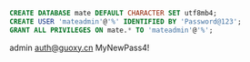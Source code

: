 ```sql
CREATE DATABASE mate DEFAULT CHARACTER SET utf8mb4;
CREATE USER 'mateadmin'@'%' IDENTIFIED BY 'Password@123';
GRANT ALL PRIVILEGES ON mate.* TO 'mateadmin'@'%';
```


admin
auth@guoxy.cn
MyNewPass4!
